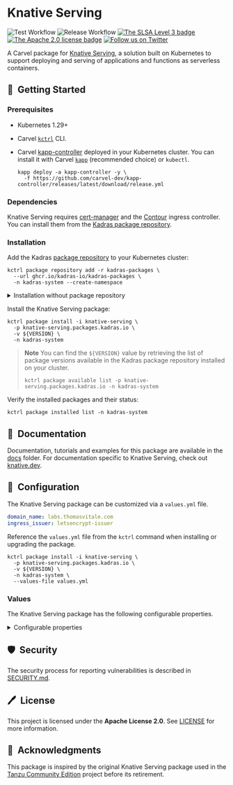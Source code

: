 # Knative Serving

![Test Workflow](https://github.com/kadras-io/package-for-knative-serving/actions/workflows/test.yml/badge.svg)
![Release Workflow](https://github.com/kadras-io/package-for-knative-serving/actions/workflows/release.yml/badge.svg)
[![The SLSA Level 3 badge](https://slsa.dev/images/gh-badge-level3.svg)](https://slsa.dev/spec/v1.0/levels)
[![The Apache 2.0 license badge](https://img.shields.io/badge/License-Apache_2.0-blue.svg)](https://opensource.org/licenses/Apache-2.0)
[![Follow us on Twitter](https://img.shields.io/static/v1?label=Twitter&message=Follow&color=1DA1F2)](https://twitter.com/kadrasIO)

A Carvel package for [Knative Serving](https://knative.dev/docs/serving), a solution built on Kubernetes to support deploying and serving of applications and functions as serverless containers.

## 🚀&nbsp; Getting Started

### Prerequisites

* Kubernetes 1.29+
* Carvel [`kctrl`](https://carvel.dev/kapp-controller/docs/latest/install/#installing-kapp-controller-cli-kctrl) CLI.
* Carvel [kapp-controller](https://carvel.dev/kapp-controller) deployed in your Kubernetes cluster. You can install it with Carvel [`kapp`](https://carvel.dev/kapp/docs/latest/install) (recommended choice) or `kubectl`.

  ```shell
  kapp deploy -a kapp-controller -y \
    -f https://github.com/carvel-dev/kapp-controller/releases/latest/download/release.yml
  ```

### Dependencies

Knative Serving requires [cert-manager](https://github.com/kadras-io/package-for-cert-manager) and the [Contour](https://github.com/kadras-io/package-for-contour) ingress controller. You can install them from the [Kadras package repository](https://github.com/kadras-io/kadras-packages).

### Installation

Add the Kadras [package repository](https://github.com/kadras-io/kadras-packages) to your Kubernetes cluster:

  ```shell
  kctrl package repository add -r kadras-packages \
    --url ghcr.io/kadras-io/kadras-packages \
    -n kadras-system --create-namespace
  ```

<details><summary>Installation without package repository</summary>
The recommended way of installing the Knative Serving package is via the Kadras <a href="https://github.com/kadras-io/kadras-packages">package repository</a>. If you prefer not using the repository, you can add the package definition directly using <a href="https://carvel.dev/kapp/docs/latest/install"><code>kapp</code></a> or <code>kubectl</code>.

  ```shell
  kubectl create namespace kadras-system
  kapp deploy -a knative-serving-package -n kadras-system -y \
    -f https://github.com/kadras-io/package-for-knative-serving/releases/latest/download/metadata.yml \
    -f https://github.com/kadras-io/package-for-knative-serving/releases/latest/download/package.yml
  ```
</details>

Install the Knative Serving package:

  ```shell
  kctrl package install -i knative-serving \
    -p knative-serving.packages.kadras.io \
    -v ${VERSION} \
    -n kadras-system
  ```

> **Note**
> You can find the `${VERSION}` value by retrieving the list of package versions available in the Kadras package repository installed on your cluster.
> 
>   ```shell
>   kctrl package available list -p knative-serving.packages.kadras.io -n kadras-system
>   ```

Verify the installed packages and their status:

  ```shell
  kctrl package installed list -n kadras-system
  ```

## 📙&nbsp; Documentation

Documentation, tutorials and examples for this package are available in the [docs](docs) folder.
For documentation specific to Knative Serving, check out [knative.dev](https://knative.dev/docs/serving).

## 🎯&nbsp; Configuration

The Knative Serving package can be customized via a `values.yml` file.

  ```yaml
  domain_name: labs.thomasvitale.com
  ingress_issuer: letsencrypt-issuer
  ```

Reference the `values.yml` file from the `kctrl` command when installing or upgrading the package.

  ```shell
  kctrl package install -i knative-serving \
    -p knative-serving.packages.kadras.io \
    -v ${VERSION} \
    -n kadras-system \
    --values-file values.yml
  ```

### Values

The Knative Serving package has the following configurable properties.

<details><summary>Configurable properties</summary>

| Config | Default | Description |
|-------|-------------------|-------------|
| `ca_cert_data` | `""` | PEM-encoded certificate data to trust TLS connections with a custom CA. |
| `policies.include` | `false` | Whether to include the out-of-the-box Kyverno policies to validate and secure the package installation. |
| `domain_name` | `""` | Domain name for Knative Services. It must be a valid DNS name. |
| `ingress_issuer` | `""` | A reference to the ClusterIssuer to use if you want to enable autoTLS. |

Settings for the Knative Serving workloads.

| Config | Default | Description |
|-------|-------------------|-------------|
| `workloads.activator.minReplicas` | `1` | The minimum number of replicas as controlled by a HorizontalPodAutoscaler. In order to enable high availability, it should be greater than 1. |
| `workloads.autoscaler.replicas` | `1` | The number of replicas for this Deployment. In order to enable high availability, it should be greater than 1. |
| `workloads.controller.replicas` | `1` | The number of replicas for this Deployment. In order to enable high availability, it should be greater than 1. |
| `workloads.webhook.minReplicas` | `1` | The minimum number of replicas as controlled by a HorizontalPodAutoscaler. In order to enable high availability, it should be greater than 1. |

Configuration stored in the `config-deployment` ConfigMap.

| Config | Default | Description |
|-------|-------------------|-------------|
| `config.deployment.progress-deadline` | `600s` | The duration to wait for the deployment to be ready before considering it failed. |
| `config.deployment.queue-sidecar-cpu-request` | `25m` | The queue proxy's CPU request. If omitted, a default value (currently '25m'), is used. |
| `config.deployment.queue-sidecar-cpu-limit` | `1000m` | The queue proxy's CPU limit. If omitted, a default value (currently `1000m`), is used when `queueproxy.resource-defaults` is set to `Enabled`. |
| `config.deployment.queue-sidecar-memory-request` | `50Mi` | The queue proxy's memory request. If omitted, a default value (currently `400Mi`), is used when `queueproxy.resource-defaults` is set to `Enabled`. |
| `config.deployment.queue-sidecar-memory-limit` | `200Mi` | The queue proxy's memory limit. If omitted, a default value (currently `800Mi`), is used when `queueproxy.resource-defaults` is set to `Enabled`. |

Configuration stored in the `config-network` ConfigMap.

| Config | Default | Description |
|-------|-------------------|-------------|
| `config.network.namespace-wildcard-cert-selector` | `""` | A LabelSelector which determines which namespaces should have a wildcard certificate provisioned. |
| `config.network.domain-template` | `{{.Name}}.{{.Namespace}}.{{.Domain}}` | The golang text template string to use when constructing the Knative Service's DNS name. |
| `config.network.http-protocol` | `Redirected` | Controls the behavior of the HTTP endpoint for the Knative ingress. `Enabled`: The Knative ingress will be able to serve HTTP connection. `Redirected`: The Knative ingress will send a 301 redirect for all http connections, asking the clients to use HTTPS. |
| `config.network.default-external-scheme` | `http` | Defines the scheme used for external URLs if autoTLS is not enabled. This can be used for making Knative report all URLs as `https`, for example, if you're fronting Knative with an external loadbalancer that deals with TLS termination and Knative doesn't know about that otherwise. |
| `config.network.rollout-duration` | `0` | The minimal duration in seconds over which the Configuration traffic targets are rolled out to the newest revision. |

Configuration stored in the `config-tracing` ConfigMap.

| Config | Default | Description |
|-------|-------------------|-------------|
| `config.tracing.backend` | `none` | The type of distributed tracing backend. Options: `none`, `zipkin`. |
| `config.tracing.zipkin-endpoint` | `http://tempo.observability-system.svc.cluster.local:9411/api/v2/spans` | The Zipkin collector endpoint where traces are sent. |
| `config.tracing.debug` | `false` | Enable the Zipkin debug mode. This allows all spans to be sent to the server bypassing sampling. |
| `config.tracing.sample-rate` | `0.1` | The percentage (0-1) of requests to trace. |

Settings for the Ingress controller.

| Config | Default | Description |
|-------|-------------------|-------------|
| `ingress.contour.default-tls-secret` | `""` | If auto-TLS is disabled, fallback to this certificate. An operator is required to setup a TLSCertificateDelegation for this Secret to be used. |
| `ingress.contour.external.namespace` | `projectcontour` | The namespace where the external Ingress controller is installed. |
| `ingress.contour.internal.namespace` | `projectcontour` | The namespace where the internal Ingress controller is installed. |

Settings for the corporate proxy.

| Config | Default | Description |
|-------|-------------------|-------------|
| `proxy.http_proxy` | `""` | The HTTP proxy to use for network traffic. |
| `proxy.https_proxy` | `""` | The HTTPS proxy to use for network traffic. |
| `proxy.no_proxy` | `""` | A comma-separated list of hostnames, IP addresses, or IP ranges in CIDR format that should not use a proxy. |

</details>

## 🛡️&nbsp; Security

The security process for reporting vulnerabilities is described in [SECURITY.md](SECURITY.md).

## 🖊️&nbsp; License

This project is licensed under the **Apache License 2.0**. See [LICENSE](LICENSE) for more information.

## 🙏&nbsp; Acknowledgments

This package is inspired by the original Knative Serving package used in the [Tanzu Community Edition](https://github.com/vmware-tanzu/community-edition) project before its retirement.
